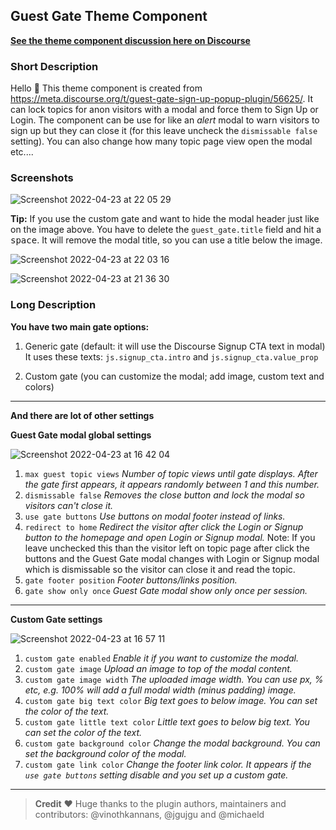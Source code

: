 ## Guest Gate Theme Component

**[See the theme component discussion here on Discourse](https://meta.discourse.org/t/guest-gate-theme-component/225107)**

### Short Description

Hello :wave: This theme component is created from https://meta.discourse.org/t/guest-gate-sign-up-popup-plugin/56625/. It can lock topics for anon visitors with a modal and force them to Sign Up or Login. The component can be use for like an *alert* modal to warn visitors to sign up but they can close it (for this leave uncheck the `dismissable false` setting). You can also change how many topic page view open the modal etc....

### Screenshots

![Screenshot 2022-04-23 at 22 05 29](https://user-images.githubusercontent.com/71207900/164945247-04b20c10-51ba-4d63-a6d1-ace4ccdc6e7f.png)

**Tip:** If you use the custom gate and want to hide the modal header just like on the image above. You have to delete the `guest_gate.title` field and hit a <kbd>space</kbd>. It will remove the modal title, so you can use a title below the image.

![Screenshot 2022-04-23 at 22 03 16](https://user-images.githubusercontent.com/71207900/164945265-80af1181-2ab9-4a44-a1fb-73333b49d2ff.png)

![Screenshot 2022-04-23 at 21 36 30](https://user-images.githubusercontent.com/71207900/164945280-ea0cde9a-a7c3-44f5-b872-7bc9c843b213.png)

### Long Description

**You have two main gate options:**
1. Generic gate (default: it will use the Discourse Signup CTA text in modal)
It uses these texts: `js.signup_cta.intro` and `js.signup_cta.value_prop`

2. Custom gate (you can customize the modal; add image, custom text and colors)

---

**And there are lot of other settings** 

**Guest Gate modal global settings**

![Screenshot 2022-04-23 at 16 42 04](https://user-images.githubusercontent.com/71207900/164945330-ce23cf60-66e9-4d9b-9d51-b524093cb5d4.png)

1. `max guest topic views`
*Number of topic views until gate displays. After the gate first appears, it appears randomly between 1 and this number.*
2. `dismissable false`
*Removes the close button and lock the modal so visitors can't close it.*
3. `use gate buttons`
*Use buttons on modal footer instead of links.*
4. `redirect to home`
*Redirect the visitor after click the Login or Signup button to the homepage and open Login or Signup modal.* Note: If you leave unchecked this than the visitor left on topic page after click the buttons and the Guest Gate modal changes with Login or Signup modal which is dismissable so the visitor can close it and read the topic.
5. `gate footer position`
*Footer buttons/links position.*
6. `gate show only once`
*Guest Gate modal show only once per session.*

---

**Custom Gate settings**

![Screenshot 2022-04-23 at 16 57 11](https://user-images.githubusercontent.com/71207900/164945355-9356d189-9a5c-41c4-bad7-ebee7e7271ae.png)

1. `custom gate enabled`
*Enable it if you want to customize the modal.*
2. `custom gate image`
*Upload an image to top of the modal content.*
3. `custom gate image width`
*The uploaded image width. You can use px, % etc, e.g. 100% will add a full modal width (minus padding) image.* 
4. `custom gate big text color`
*Big text goes to below image. You can set the color of the text.*
5. `custom gate little text color`
*Little text goes to below big text. You can set the color of the text.*
6. `custom gate background color`
*Change the modal background. You can set the background color of the modal.*
7. `custom gate link color`
*Change the footer link color. It appears if the `use gate buttons` setting disable and you set up a custom gate.*

---

> **Credit** :heart:   Huge thanks to the plugin authors, maintainers and contributors: @vinothkannans, @jgujgu and @michaeld 
